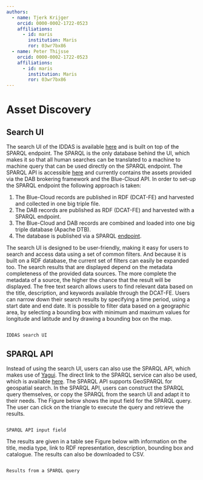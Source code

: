 ```yaml
---
authors:
  - name: Tjerk Krijger
    orcid: 0000-0002-1722-0523
    affiliations:
      - id: maris
        institution: Maris
        ror: 03wr7bx86
  - name: Peter Thijsse
    orcid: 0000-0002-1722-0523
    affiliations:
      - id: maris
        institution: Maris
        ror: 03wr7bx86
---
```


# Asset Discovery

## Search UI
The search UI of the IDDAS is available [here](https://fair-ease-iddas.maris.nl/search) and is built on top of the SPARQL endpoint. The SPARQL is the only database behind the UI, which makes it so that all human searches can be translated to a machine to machine query that can be used directly on the SPARQL endpoint. The SPARQL API is accessible [here](https://fair-ease-iddas.maris.nl/sparql) and currently contains the assets provided via the DAB brokering framework and the Blue-Cloud API. In order to set-up the SPARQL endpoint the following approach is taken:
1. The Blue-Cloud records are published in RDF (DCAT-FE) and harvested and collected in one big triple file. 
2. The DAB records are published as RDF (DCAT-FE) and harvested with a SPARQL endpoint. 
3. The Blue-Cloud and DAB records are combined and loaded into one big triple database (Apache DTB). 
4. The database is published via a SPARQL [endpoint](https://fair-ease-iddas.maris.nl/sparql). 

The search UI is designed to be user-friendly, making it easy for users to search and access data using a set of common filters. And because it is built on a RDF database, the current set of filters can easily be expanded too. The search results that are displayed depend on the metadata completeness of the provided data sources. The more complete the metadata of a source, the higher the chance that the result will be displayed. The free text search allows users to find relevant data based on the title, description, and keywords available through the DCAT-FE. Users can narrow down their search results by specifying a time period, using a start date and end date. It is possible to filter data based on a geographic area, by selecting a bounding box with minimum and maximum values for longitude and latitude and by drawing a bounding box on the map.


```{figure} fair-ease-iddas.png

IDDAS search UI
```

## SPARQL API
Instead of using the search UI, users can also use the SPARQL API, which makes use of [Yagui](https://docs.triply.cc/yasgui-api/). The direct link to the SPARQL service can also be used, which is available [here](https://fair-ease-iddas.maris.nl/sparql/query). The SPARQL API supports GeoSPARQL for geospatial search. In the SPARQL API, users can construct the SPARQL query themselves, or copy the SPARQL from the search UI and adapt it to their needs. The Figure below shows the input field for the SPARQL query. The user can click on the triangle to execute the query and retrieve the results. 

```{figure} sparql.png

SPARQL API input field
```

The results are given in a table see Figure below with information on the title, media type, link to RDF representation, description, bounding box and catalogue. The results can also be downloaded to CSV.

```{figure} tableIDDASsparql.png

Results from a SPARQL query
```

